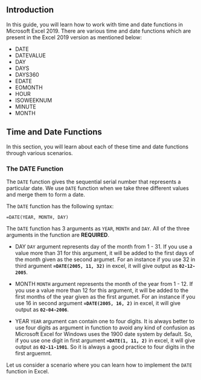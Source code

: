 ## Introduction
In this guide, you will learn how to work with time and date functions in Microsoft Excel 2019. There are various time and date
functions which are present in the Excel 2019 version as mentioned below:

- DATE 
- DATEVALUE
- DAY
- DAYS
- DAYS360
- EDATE
- EOMONTH
- HOUR
- ISOWEEKNUM 
- MINUTE
- MONTH 

## Time and Date Functions
In this section, you will learn about each of these time and date functions through various scenarios.

### The DATE Function
The `DATE` function gives the sequential serial number that represents a particular date. We use `DATE` function when we take three different values and merge them to form a date.

The `DATE` function has the following syntax:


```
=DATE(YEAR, MONTH, DAY)
```
The `DATE` function has 3 arguments as `YEAR`, `MONTH` and `DAY`. All of the three arguments in the function are **REQUIRED**. 

- DAY
`DAY` argument represents day of the month from 1 - 31. If you use a value more than 31 for this argument, it will be added to the first days of the month given as the second argumet. For an instance if you use 32 in third argument **`=DATE(2005, 11, 32)`** in excel, it will give output as **`02-12-2005`**.

- MONTH
`MONTH` argument represents the month of the year from 1 - 12. If you use a value more than 12 for this argument, it will be added to the first months of the year given as the first argumet. For an instance if you use 16 in second argument **`=DATE(2005, 16, 2)`** in excel, it will give output as **`02-04-2006`**.

- YEAR
`YEAR` argument can contain one to four digits. It is always better to use four digits as argument in function to avoid any kind of confusion as Microsoft Excel for Windows uses the 1900 date system by default. So, if you use one digit in first argument **`=DATE(1, 11, 2)`** in excel, it will give output as **`02-11-1901`**. So it is always a good practice to four digits in the first arguemnt. 

Let us consider a scenario where you can learn how to implement the `DATE` function in Excel.


